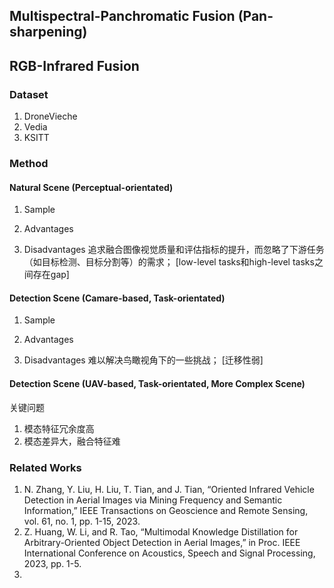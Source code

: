 ## Multispectral-Panchromatic Fusion (Pan-sharpening)

## RGB-Infrared Fusion

### Dataset
1. DroneVieche 
2. Vedia
3. KSITT

### Method
#### Natural Scene (Perceptual-orientated)
1. Sample
2. Advantages

3. Disadvantages
   追求融合图像视觉质量和评估指标的提升，而忽略了下游任务（如目标检测、目标分割等）的需求；  [low-level tasks和high-level tasks之间存在gap]
   
#### Detection Scene (Camare-based, Task-orientated)
1. Sample
2. Advantages

3. Disadvantages
   难以解决鸟瞰视角下的一些挑战；   [迁移性弱]
#### Detection Scene (UAV-based, Task-orientated, More Complex Scene)

   关键问题
   1. 模态特征冗余度高
   2. 模态差异大，融合特征难


### Related Works
1. N. Zhang, Y. Liu, H. Liu, T. Tian, and J. Tian, “Oriented Infrared Vehicle Detection in Aerial Images via Mining Frequency and Semantic Information,” IEEE Transactions on Geoscience and Remote Sensing, vol. 61, no. 1, pp. 1-15, 2023.
2. Z. Huang, W. Li, and R. Tao, “Multimodal Knowledge Distillation for Arbitrary-Oriented Object Detection in Aerial Images,” in Proc. IEEE International Conference on Acoustics, Speech and Signal Processing, 2023, pp. 1-5.
3. 

